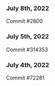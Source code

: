 ### July 8th, 2022

Commit #2800

### July 5th, 2022

Commit #314353


### July 4th, 2022

Commit #72281
